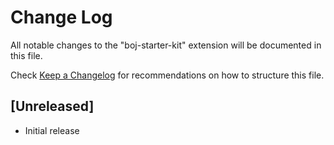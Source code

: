 # Change Log

All notable changes to the "boj-starter-kit" extension will be documented in this file.

Check [Keep a Changelog](http://keepachangelog.com/) for recommendations on how to structure this file.

## [Unreleased]

- Initial release